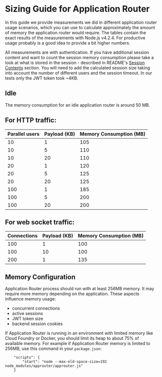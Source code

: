 Sizing Guide for Application Router
===================================

In this guide we provide measurements we did in different application router usage scenarios, which you can use to calculate approximately the amount of memory the application router would require. The tables contain the exact results of the measurements with Node.js v4.2.4. For productive usage probably is a good idea to provide a bit higher numbers.

All measurements are with authentication. If you have additional session content and want to count the session memory consumption please take a look at what is stored in the session - described in README's [Session Contents](../README.md#session-contents) section. You will need to add the calculated session size taking into account the number of different users and the session timeout. In our tests only the JWT token took ~4KB.

## Idle
The memory consumption for an idle application router is around 50 MB.

## For HTTP traffic:

Parallel users | Payload (KB) | Memory Consumption (MB)
----------- | --------| -----------------------
10  | 1 | 105
10  | 5 | 110
10  | 20 | 110
20  | 1 | 120
20  | 5 | 125
20  | 20 | 125
100 | 1 | 185
100 | 5 | 200
100 | 20 | 200

## For web socket traffic:

Connections | Payload (KB) | Memory Consumption (MB)
----------- | --------| -----------------------
100 | 1 | 100
100 | 10 | 100
200 | 1 | 135

## Memory Configuration

Application Router process should run with at least 256MB memory. It may require more memory depending on the application.
These aspects influence memory usage:
- concurrent connections
- active sessions
- JWT token size
- backend session cookies

If Application Router is running in an environment with limited memory like Cloud Foundry or Docker, you should limit its heap to about 75% of available memory.
For example if Application Router memory is limited to 256MB, use this command in your `package.json`:
```
    "scripts": {
        "start": "node --max-old-space-size=192 node_modules/approuter/approuter.js"
    }
```

